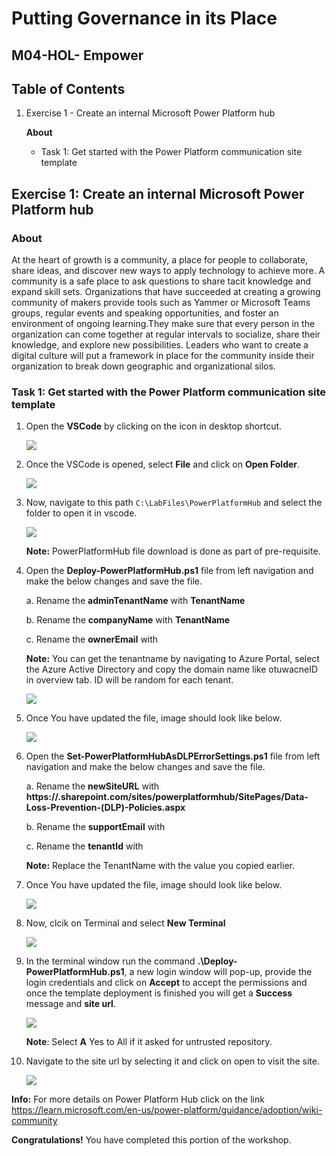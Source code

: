 # Putting Governance in its Place


## M04-HOL- Empower


## Table of Contents


1. Exercise 1 - Create an internal Microsoft Power Platform hub

   **About**
   
   - Task 1: Get started with the Power Platform communication site template


## Exercise 1: Create an internal Microsoft Power Platform hub

### About

At the heart of growth is a community, a place for people to collaborate, share ideas, and discover new ways to apply technology to achieve more. A community is a safe place to ask 
questions to share tacit knowledge and expand skill sets. Organizations that have succeeded at creating a growing community of makers provide tools such as Yammer or Microsoft Teams 
groups, regular events and speaking opportunities, and foster an environment of ongoing learning.They make sure that every person in the organization can come together at regular 
intervals to socialize, share their knowledge, and explore new possibilities. Leaders who want to create a digital culture will put a framework in place for the community inside their 
organization to break down geographic and organizational silos.


### Task 1: Get started with the Power Platform communication site template


1. Open the **VSCode** by clicking on the icon in desktop shortcut.

    ![](../images/M04-1/vscode.png)

2. Once the VSCode is opened, select **File** and click on **Open Folder**.

    ![](../images/M04-1/folder.png)

4. Now, navigate to this path `C:\LabFiles\PowerPlatformHub` and select the folder to open it in vscode.

    ![](../images/M04-1/pphub.png)

   **Note:** PowerPlatformHub file download is done as part of pre-requisite.

6. Open the **Deploy-PowerPlatformHub.ps1** file from left navigation and make the below changes and save the file.

    a. Rename the **adminTenantName** with **TenantName**

    b. Rename the **companyName** with **TenantName**

    c. Rename the **ownerEmail** with **<inject key="AzureAdUserEmail"></inject>**

   **Note:** You can get the tenantname by navigating to Azure Portal, select the Azure Active Directory and copy the domain name like otuwacneID in overview tab. ID will be random for 
   each tenant.

     ![](../images/M04-1/aad.png)

8. Once You have updated the file, image should look like below.

    ![](../images/M04-1/deploy-pphub.png)

9. Open the **Set-PowerPlatformHubAsDLPErrorSettings.ps1** file from left navigation and make the below changes and save the file.

     a. Rename the **newSiteURL** with **https://<TenantName>.sharepoint.com/sites/powerplatformhub/SitePages/Data-Loss-Prevention-(DLP)-Policies.aspx**

     b. Rename the **supportEmail** with **<inject key="AzureAdUserEmail"></inject>**

     c. Rename the **tenantId** with **<inject key="Tenant ID"></inject>**

   **Note:** Replace the TenantName with the value you copied earlier.

11.  Once You have updated the file, image should look like below.

     ![](../images/M04-1/deploy-pphub.png)

12. Now, clcik on Terminal and select **New Terminal**
 
    ![](../images/M04-1/terminal.png)

13. In the terminal window run the command **.\Deploy-PowerPlatformHub.ps1**, a new login window will pop-up, provide the login credentials and click on **Accept** to accept the 
    permissions and once the template deployment is finished you will get a **Success** message and **site url**.

     ![](../images/M04-1/pphub-site.png)

    **Note**: Select **A** Yes to All if it asked for untrusted repository.

14. Navigate to the site url by selecting it and click on open to visit the site.

     ![](../images/M04-1/pphub-site1.png)



**Info:** For more details on Power Platform Hub click on the link https://learn.microsoft.com/en-us/power-platform/guidance/adoption/wiki-community



**Congratulations!** You have completed this portion of the workshop.


    
